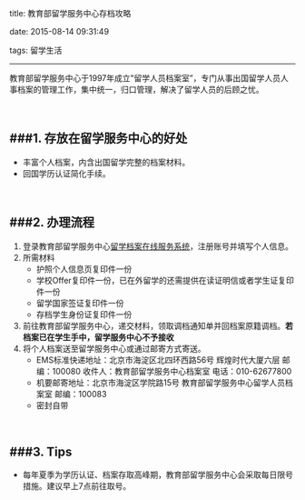 title: 教育部留学服务中心存档攻略

date: 2015-08-14 09:31:49

tags: 留学生活

------

教育部留学服务中心于1997年成立"留学人员档案室”，专门从事出国留学人员人事档案的管理工作，集中统一，归口管理，解决了留学人员的后顾之忧。

</br>

###1. 存放在留学服务中心的好处
---
* 丰富个人档案，内含出国留学完整的档案材料。
* 回国学历认证简化手续。
<!--more--></br>

###2. 办理流程
---
1. 登录教育部留学服务中心[留学档案在线服务系统](http://cundang.cscse.edu.cn/account2/login.aspx)，注册账号并填写个人信息。
2. 所需材料
   *  护照个人信息页复印件一份
   *  学校Offer复印件一份，已在外留学的还需提供在读证明信或者学生证复印件一份
   *  留学国家签证复印件一份
   *  存档学生身份证复印件一份
3. 前往教育部留学服务中心，递交材料，领取调档通知单并回档案原籍调档。**若档案已在学生手中，留学服务中心不予接收**
4. 将个人档案送至留学服务中心或通过邮寄方式寄送。
   *  EMS标准快递地址：北京市海淀区北四环西路56号 辉煌时代大厦六层  邮编：100080  收件人：教育部留学服务中心档案室 电话：010-62677800
   *  机要邮寄地址：北京市海淀区学院路15号 教育部留学服务中心留学人员档案室 邮编：100083
   *  密封自带
</br>

###3. Tips
---
*  每年夏季为学历认证、档案存取高峰期，教育部留学服务中心会采取每日限号措施。建议早上7点前往取号。
   